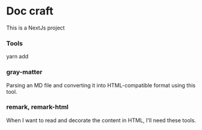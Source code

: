 # Doc craft

This is a NextJs project

### Tools

yarn add

### gray-matter

Parsing an MD file and converting it into HTML-compatible format using this tool.

### remark, remark-html

When I want to read and decorate the content in HTML, I'll need these tools.
